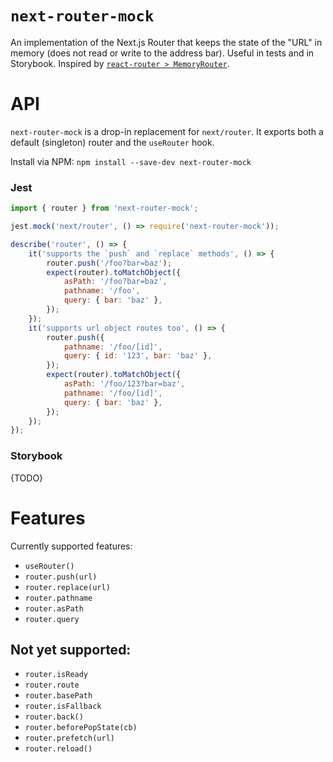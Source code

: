 # `next-router-mock`
An implementation of the Next.js Router that keeps the state of the "URL" in memory (does not read or write to the address bar).  Useful in tests and in Storybook.
Inspired by [`react-router > MemoryRouter`](https://github.com/ReactTraining/react-router/blob/master/packages/react-router/docs/api/MemoryRouter.md). 

# API

`next-router-mock` is a drop-in replacement for `next/router`. It exports both a default (singleton) router and the `useRouter` hook.

Install via NPM: `npm install --save-dev next-router-mock`

### Jest
```js
import { router } from 'next-router-mock';

jest.mock('next/router', () => require('next-router-mock'));

describe('router', () => {
    it('supports the `push` and `replace` methods', () => {
        router.push('/foo?bar=baz');
        expect(router).toMatchObject({
            asPath: '/foo?bar=baz',
            pathname: '/foo',
            query: { bar: 'baz' },
        });
    });
    it('supports url object routes too', () => {
        router.push({ 
            pathname: '/foo/[id]', 
            query: { id: '123', bar: 'baz' }, 
        });
        expect(router).toMatchObject({
            asPath: '/foo/123?bar=baz',
            pathname: '/foo/[id]',
            query: { bar: 'baz' },
        });
    });
});
```
### Storybook
{TODO}

# Features

Currently supported features:

- `useRouter()`
- `router.push(url)`
- `router.replace(url)`
- `router.pathname`
- `router.asPath`
- `router.query`

## Not yet supported:
- `router.isReady`
- `router.route`
- `router.basePath`
- `router.isFallback`
- `router.back()`
- `router.beforePopState(cb)`
- `router.prefetch(url)`
- `router.reload()`
